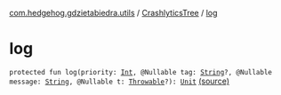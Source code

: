 [com.hedgehog.gdzietabiedra.utils](../index.md) / [CrashlyticsTree](index.md) / [log](./log.md)

# log

`protected fun log(priority: `[`Int`](https://kotlinlang.org/api/latest/jvm/stdlib/kotlin/-int/index.html)`, @Nullable tag: `[`String`](https://kotlinlang.org/api/latest/jvm/stdlib/kotlin/-string/index.html)`?, @Nullable message: `[`String`](https://kotlinlang.org/api/latest/jvm/stdlib/kotlin/-string/index.html)`, @Nullable t: `[`Throwable`](https://kotlinlang.org/api/latest/jvm/stdlib/kotlin/-throwable/index.html)`?): `[`Unit`](https://kotlinlang.org/api/latest/jvm/stdlib/kotlin/-unit/index.html) [(source)](https://github.com/asvid/GdzieTaBiedra/tree/master/app/src/main/java/com/hedgehog/gdzietabiedra/utils/CrashlyticsTree.kt#L14)